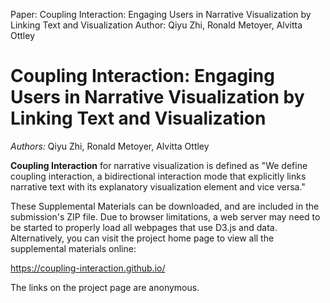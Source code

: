 Paper: Coupling Interaction: Engaging Users in Narrative Visualization by Linking Text and Visualization
Author: Qiyu Zhi, Ronald Metoyer, Alvitta Ottley
# Coupling Interaction: Engaging Users in Narrative Visualization by Linking Text and Visualization

_Authors:_ Qiyu Zhi, Ronald Metoyer, Alvitta Ottley

**Coupling Interaction** for narrative visualization is defined as "We define coupling interaction, a bidirectional interaction mode that explicitly links narrative text with its explanatory visualization element and vice versa."

These Supplemental Materials can be downloaded, and are included in the submission's ZIP file. Due to browser limitations, a web server may need to be started to properly load all webpages that use D3.js and data. Alternatively, you can visit the project home page to view all the supplemental materials online:

https://coupling-interaction.github.io/

The links on the project page are anonymous.